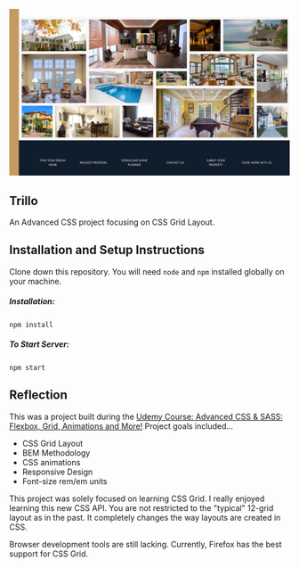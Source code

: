 <p align="center">
  <img src="./img/ss.png" width="600"/>
</p>

## Trillo
An Advanced CSS project focusing on CSS Grid Layout.

## Installation and Setup Instructions
Clone down this repository. You will need `node` and `npm` installed globally on your machine.
##### Installation:

`npm install`  

##### To Start Server:

`npm start`  

## Reflection
This was a project built during the [Udemy Course: Advanced CSS & SASS: Flexbox, Grid, Animations and More!](https://www.udemy.com/advanced-css-and-sass/) Project goals included... 

* CSS Grid Layout
* BEM Methodology
* CSS animations
* Responsive Design
* Font-size rem/em units

This project was solely focused on learning CSS Grid. I really enjoyed learning this new CSS API. You are not restricted to the "typical" 12-grid layout as in the past. It completely changes the way layouts are created in CSS.

Browser development tools are still lacking. Currently, Firefox has the best support for CSS Grid. 
